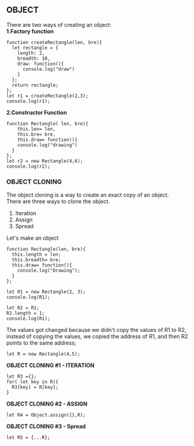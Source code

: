 ## OBJECT
There are two ways of creating an object:  
**1.Factory function**
```
function createRectangle(len, bre){
  let rectangle = {
    length: 2,
    breadth: 10,
    draw: function(){
      console.log("draw")
    }
  };
  return rectangle;
};
let r1 = createRectangle(2,3);
console.log(r1);
```  
**2.Constructor Function**
```
function Rectangle( len, bre){
    this.len= len,
    this.bre= bre,
    this.draw= function(){
    console.log("drawing")
  }
};
let r2 = new Rectangle(4,6);
console.log(r2);   
```

### OBJECT CLONING  
The object cloning is a way to create an exact copy of an object.  
There are three ways to clone the object.
1. Iteration
2. Assign
3. Spread  

Let's make an object
```
function Rectangle(len, bre){
  this.length = len;
  this.breadth= bre;
  this.draw= function(){
    console.log("Drawing");
  }
};

let R1 = new Rectangle(2, 3);
console.log(R1);

let R2 = R1;
R2.length = 1;
console.log(R1);
```
The values got changed because we didn't copy the values of R1 to R2, instead of copying the values, we copied the address of R1, and then R2 points to the same address;


```
let R = new Rectangle(4,5);
```  
**OBJECT CLONING #1 - ITERATION**
```
let R3 ={};
for( let key in R){
  R3[key] = R[key];
}
```


**OBJECT CLONING #2 - ASSIGN**
```
let R4 = Object.assign({},R);
```


**OBJECT CLONING #3 - Spread**
```
let R5 = {...R};
```

